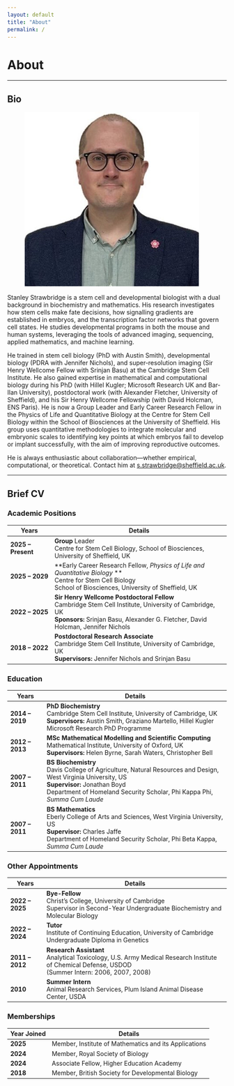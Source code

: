 ```yaml
---
layout: default
title: "About"
permalink: /
---
```


# **About**
---

## Bio
<figure class="home-figure">
  <img src="/assets/images/people/stanley_strawbridge.jpg" class="home-photo">
</figure>

Stanley Strawbridge is a stem cell and developmental biologist with a dual background in biochemistry and mathematics.
His research investigates how stem cells make fate decisions, how signalling gradients are established in embryos, and the transcription factor networks that govern cell states.
He studies developmental programs in both the mouse and human systems, leveraging the tools of advanced imaging, sequencing, applied mathematics, and machine learning.

He trained in stem cell biology (PhD with Austin Smith), developmental biology (PDRA with Jennifer Nichols), and super-resolution imaging (Sir Henry Wellcome Fellow with Srinjan Basu) at the Cambridge Stem Cell Institute.
He also gained expertise in mathematical and computational biology during his PhD (with Hillel Kugler; Microsoft Research UK and Bar-Ilan University), postdoctoral work (with Alexander Fletcher, University of Sheffield), and his Sir Henry Wellcome Fellowship (with David Holcman, ENS Paris).
He is now a Group Leader and Early Career Research Fellow in the Physics of Life and Quantitative Biology at the Centre for Stem Cell Biology within the School of Biosciences at the University of Sheffield.
His group uses quantitative methodologies to integrate molecular and embryonic scales to identifying key points at which embryos fail to develop or implant successfully, with the aim of improving reproductive outcomes.

He is always enthusiastic about collaboration—whether empirical, computational, or theoretical.
Contact him at s.strawbridge@sheffield.ac.uk.

---

## Brief CV

### Academic Positions
| Years           | Details |
|-----------------|---------|
| **2025 – Present** | **Group** Leader<br> Centre for Stem Cell Biology, School of Biosciences, University of Sheffield, UK |
| **2025 – 2029** | **Early Career Research Fellow, *Physics of Life and Quantitative Biology* **<br>Centre for Stem Cell Biology<br>School of Biosciences, University of Sheffield, UK |
| **2022 – 2025** | **Sir Henry Wellcome Postdoctoral Fellow**<br>Cambridge Stem Cell Institute, University of Cambridge, UK<br>**Sponsors:** Srinjan Basu, Alexander G. Fletcher, David Holcman, Jennifer Nichols |
| **2018 – 2022** | **Postdoctoral Research Associate**<br>Cambridge Stem Cell Institute, University of Cambridge, UK<br>**Supervisors:** Jennifer Nichols and Srinjan Basu |

### Education
| Years           | Details |
|-----------------|---------|
| **2014 – 2019** | **PhD Biochemistry**<br>Cambridge Stem Cell Institute, University of Cambridge, UK<br>**Supervisors:** Austin Smith, Graziano Martello, Hillel Kugler<br>Microsoft Research PhD Programme |
| **2012 – 2013** | **MSc Mathematical Modelling and Scientific Computing**<br> Mathematical Institute, University of Oxford, UK<br>**Supervisors:** Helen Byrne, Sarah Waters, Christopher Bell |
| **2007 – 2011** | **BS Biochemistry**<br>Davis College of Agriculture, Natural Resources and Design, West Virginia University, US<br>**Supervisor:** Jonathan Boyd<br>Department of Homeland Security Scholar, Phi Kappa Phi, *Summa Cum Laude* |
| **2007 – 2011** | **BS Mathematics**<br>Eberly College of Arts and Sciences, West Virginia University, US<br>**Supervisor:** Charles Jaffe<br>Department of Homeland Security Scholar, Phi Beta Kappa, *Summa Cum Laude* |

### Other Appointments
| Years           | Details |
|-----------------|---------|
| **2022 – 2025** | **Bye-Fellow**<br>Christ’s College, University of Cambridge<br>Supervisor in Second-Year Undergraduate Biochemistry and Molecular Biology |
| **2022 – 2024** | **Tutor**<br>Institute of Continuing Education, University of Cambridge<br>Undergraduate Diploma in Genetics |
| **2011 – 2012** | **Research Assistant**<br>Analytical Toxicology, U.S. Army Medical Research Institute of Chemical Defense, USDOD<br>(Summer Intern: 2006, 2007, 2008) |
| **2010**        | **Summer Intern**<br>Animal Research Services, Plum Island Animal Disease Center, USDA |

### Memberships
| Year Joined | Details |
|-------------|---------|
| **2025**    | Member, Institute of Mathematics and its Applications |
| **2024**    | Member, Royal Society of Biology |
| **2024**    | Associate Fellow, Higher Education Academy |
| **2018**    | Member, British Society for Developmental Biology |